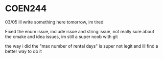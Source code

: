 # COEN244

  03/05
ill write something here tomorrow, im tired

Fixed the enum issue, include issue and string issue, not really sure about the cmake and idea issues, im still a super noob with git 

the way i did the "max number of rental days" is super not legit and ill find a better way to do it
